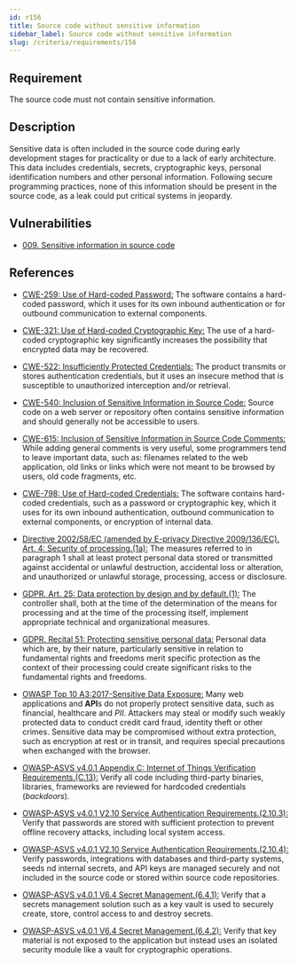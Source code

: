 ```yaml
---
id: r156
title: Source code without sensitive information
sidebar_label: Source code without sensitive information
slug: /criteria/requirements/156
---
```


## Requirement

The source code must not contain sensitive information.

## Description

Sensitive data
is often included in the source code
during early development stages for practicality
or due to a lack of early architecture.
This data includes credentials,
secrets, cryptographic keys,
personal identification numbers
and other personal information.
Following secure programming practices,
none of this information
should be present in the source code,
as a leak could put critical systems in jeopardy.

## Vulnerabilities

- [009. Sensitive information in source code](/criteria/vulnerabilities/009)

## References

- [CWE-259: Use of Hard-coded Password:](https://cwe.mitre.org/data/definitions/259.html)
The software contains a hard-coded password,
which it uses for its own inbound authentication
or for outbound communication
to external components.

- [CWE-321: Use of Hard-coded Cryptographic Key:](https://cwe.mitre.org/data/definitions/321.html)
The use of a hard-coded cryptographic key
significantly increases the possibility
that encrypted data may be recovered.

- [CWE-522: Insufficiently Protected Credentials:](https://cwe.mitre.org/data/definitions/522.html)
The product transmits
or stores authentication credentials,
but it uses an insecure method
that is susceptible to unauthorized interception
and/or retrieval.

- [CWE-540: Inclusion of Sensitive Information in Source Code:](https://cwe.mitre.org/data/definitions/540.html)
Source code on a web server
or repository often contains sensitive information
and should generally not be accessible to users.

- [CWE-615: Inclusion of Sensitive Information in Source Code Comments:](https://cwe.mitre.org/data/definitions/615.html)
While adding general comments is very useful,
some programmers tend to leave important data,
such as: filenames related to the web application,
old links or links
which were not meant to be browsed by users,
old code fragments, etc.

- [CWE-798: Use of Hard-coded Credentials:](https://cwe.mitre.org/data/definitions/798.html)
The software contains hard-coded credentials,
such as a password or cryptographic key,
which it uses for its own inbound authentication,
outbound communication to external components,
or encryption of internal data.

- [Directive 2002/58/EC (amended by E-privacy Directive 2009/136/EC). Art. 4: Security of processing.(1a):](https://eur-lex.europa.eu/legal-content/EN/TXT/PDF/?uri=CELEX:02002L0058-20091219)
The measures referred to in paragraph 1
shall at least protect personal data stored
or transmitted against accidental
or unlawful destruction,
accidental loss or alteration,
and unauthorized or unlawful storage,
processing, access or disclosure.

- [GDPR. Art. 25: Data protection by design and by default.(1):](https://gdpr-info.eu/art-25-gdpr/)
The controller shall,
both at the time of the determination
of the means for processing and at the
time of the processing itself,
implement appropriate technical
and organizational measures.

- [GDPR. Recital 51: Protecting sensitive personal data:](https://gdpr-info.eu/recitals/no-51/)
Personal data which are,
by their nature,
particularly sensitive in relation to fundamental rights
and freedoms merit specific protection
as the context of their processing
could create significant risks
to the fundamental rights and freedoms.

- [OWASP Top 10 A3:2017-Sensitive Data Exposure:](https://owasp.org/www-project-top-ten/OWASP_Top_Ten_2017/Top_10-2017_A3-Sensitive_Data_Exposure)
Many web applications and **API**s
do not properly protect sensitive data,
such as financial,
healthcare and *PII*.
Attackers may steal
or modify such weakly protected data
to conduct credit card fraud,
identity theft or other crimes.
Sensitive data may be compromised
without extra protection,
such as encryption at rest or in transit,
and requires special precautions
when exchanged with the browser.

- [OWASP-ASVS v4.0.1 Appendix C: Internet of Things Verification Requirements.(C.13):](https://owasp.org/www-pdf-archive/OWASP_Application_Security_Verification_Standard_4.0-en.pdf)
Verify all code including third-party binaries,
libraries, frameworks are reviewed
for hardcoded credentials (*backdoors*).

- [OWASP-ASVS v4.0.1 V2.10 Service Authentication Requirements.(2.10.3):](https://owasp.org/www-pdf-archive/OWASP_Application_Security_Verification_Standard_4.0-en.pdf)
Verify that passwords are stored
with sufficient protection
to prevent offline recovery attacks,
including local system access.

- [OWASP-ASVS v4.0.1 V2.10 Service Authentication Requirements.(2.10.4):](https://owasp.org/www-pdf-archive/OWASP_Application_Security_Verification_Standard_4.0-en.pdf)
Verify passwords,
integrations with databases and third-party systems,
seeds nd internal secrets,
and API keys are managed securely
and not included in the source code
or stored within source code repositories.

- [OWASP-ASVS v4.0.1 V6.4 Secret Management.(6.4.1):](https://owasp.org/www-pdf-archive/OWASP_Application_Security_Verification_Standard_4.0-en.pdf)
Verify that a secrets management solution
such as a key vault is used
to securely create, store,
control access to and destroy secrets.

- [OWASP-ASVS v4.0.1 V6.4 Secret Management.(6.4.2):](https://owasp.org/www-pdf-archive/OWASP_Application_Security_Verification_Standard_4.0-en.pdf)
Verify that key material
is not exposed to the application
but instead uses an isolated security module
like a vault for cryptographic operations.
